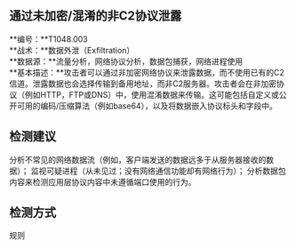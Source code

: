 ## 通过未加密/混淆的非C2协议泄露  
**编号：**T1048.003  
**战术：**数据外泄（Exfiltration）  
**数据源：**流量分析，网络协议分析，数据包捕获，网络进程使用  
**基本描述：**攻击者可以通过非加密网络协议来泄露数据，而不使用已有的C2信道。泄露数据也会选择传输到备用地址，而非C2服务器。攻击者会在非加密协议（例如HTTP，FTP或DNS）中，使用混淆数据来传输。这可能包括自定义或公开可用的编码/压缩算法（例如base64），以及将数据嵌入协议标头和字段中。  
## 检测建议  
分析不常见的网络数据流（例如，客户端发送的数据远多于从服务器接收的数据）；
监视可疑进程（从未见过；没有网络通信功能却有网络行为）；
分析数据包内容来检测应用层协议内容中未遵循端口使用的行为。  
## 检测方式  
规则